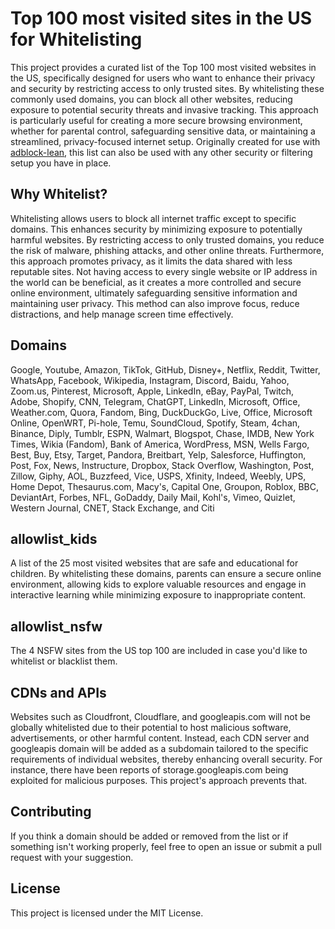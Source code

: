 # Top 100 most visited sites in the US for Whitelisting

This project provides a curated list of the Top 100 most visited websites in the US, specifically designed for users who want to enhance their privacy and security by restricting access to only trusted sites. By whitelisting these commonly used domains, you can block all other websites, reducing exposure to potential security threats and invasive tracking. This approach is particularly useful for creating a more secure browsing environment, whether for parental control, safeguarding sensitive data, or maintaining a streamlined, privacy-focused internet setup. Originally created for use with [adblock-lean](https://github.com/lynxthecat/adblock-lean), this list can also be used with any other security or filtering setup you have in place.

## Why Whitelist?

Whitelisting allows users to block all internet traffic except to specific domains. This enhances security by minimizing exposure to potentially harmful websites. By restricting access to only trusted domains, you reduce the risk of malware, phishing attacks, and other online threats. Furthermore, this approach promotes privacy, as it limits the data shared with less reputable sites. Not having access to every single website or IP address in the world can be beneficial, as it creates a more controlled and secure online environment, ultimately safeguarding sensitive information and maintaining user privacy.
This method can also improve focus, reduce distractions, and help manage screen time effectively.

## Domains
Google, Youtube, Amazon, TikTok, GitHub, Disney+, Netflix, Reddit, Twitter, WhatsApp, Facebook, Wikipedia, Instagram, Discord, Baidu, Yahoo, Zoom.us, Pinterest, Microsoft, Apple, LinkedIn, eBay, PayPal, Twitch, Adobe, Shopify, CNN, Telegram, ChatGPT, LinkedIn, Microsoft, Office, Weather.com, Quora, Fandom, Bing, DuckDuckGo, Live, Office, Microsoft Online, OpenWRT, Pi-hole, Temu, SoundCloud, Spotify, Steam, 4chan, Binance, Diply, Tumblr, ESPN, Walmart, Blogspot, Chase, IMDB, New York Times, Wikia (Fandom), Bank of America, WordPress, MSN, Wells Fargo, Best, Buy, Etsy, Target, Pandora, Breitbart, Yelp, Salesforce, Huffington, Post, Fox, News, Instructure, Dropbox, Stack Overflow, Washington, Post, Zillow, Giphy, AOL, Buzzfeed, Vice, USPS, Xfinity, Indeed, Weebly, UPS, Home Depot, Thesaurus.com, Macy's, Capital One, Groupon, Roblox, BBC, DeviantArt, Forbes, NFL, GoDaddy, Daily Mail, Kohl's, Vimeo, Quizlet, Western Journal, CNET, Stack Exchange, and Citi

## allowlist_kids
A list of the 25 most visited websites that are safe and educational for children. By whitelisting these domains, parents can ensure a secure online environment, allowing kids to explore valuable resources and engage in interactive learning while minimizing exposure to inappropriate content.

## allowlist_nsfw
The 4 NSFW sites from the US top 100 are included in case you'd like to whitelist or blacklist them.

## CDNs and APIs
Websites such as Cloudfront, Cloudflare, and googleapis.com will not be globally whitelisted due to their potential to host malicious software, advertisements, or other harmful content. Instead, each CDN server and googleapis domain will be added as a subdomain tailored to the specific requirements of individual websites, thereby enhancing overall security. For instance, there have been reports of storage.googleapis.com being exploited for malicious purposes. This project's approach prevents that.

## Contributing

If you think a domain should be added or removed from the list or if something isn't working properly, feel free to open an issue or submit a pull request with your suggestion.

## License

This project is licensed under the MIT License.
